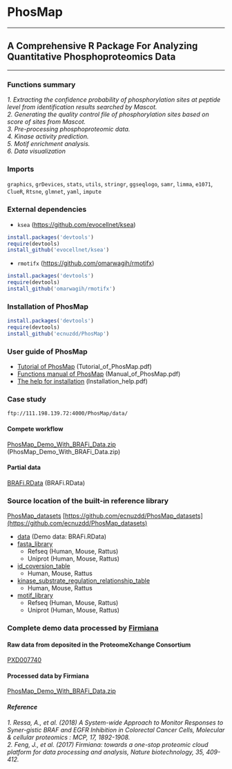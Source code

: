 # PhosMap
---
## A Comprehensive R Package For Analyzing Quantitative Phosphoproteomics Data
---

### Functions summary

*1. Extracting the confidence probability of phosphorylation sites at peptide level from identification results searched by Mascot.*<br> 
*2. Generating the quality control file of phosphorylation sites based on score of sites from Mascot.*<br> 
*3. Pre-processing phosphoproteomic data.*<br> 
*4. Kinase activity prediction.*<br> 
*5. Motif enrichment analysis.*<br> 
*6. Data visualization*<br> 


### Imports
`graphics`, `grDevices`, `stats`, `utils`, `stringr`, `ggseqlogo`, `samr`, `limma`, `e1071`, `ClueR`, `Rtsne`, `glmnet`, `yaml`, `impute`
<br> 

### External dependencies
* `ksea` (https://github.com/evocellnet/ksea)
```R
install.packages('devtools')
require(devtools)
install_github('evocellnet/ksea')
```
* `rmotifx` (https://github.com/omarwagih/rmotifx)
```R
install.packages('devtools')
require(devtools)
install_github('omarwagih/rmotifx')
```

### Installation of PhosMap
```R
install.packages('devtools')
require(devtools)
install_github('ecnuzdd/PhosMap')
```

### User guide of PhosMap
* [Tutorial of PhosMap](https://github.com/ecnuzdd/PhosMap_datasets/blob/master/Tutorial_of_PhosMap.pdf) (Tutorial_of_PhosMap.pdf)
* [Functions manual of PhosMap](https://github.com/ecnuzdd/PhosMap_datasets/blob/master/Manual_of_PhosMap.pdf) (Manual_of_PhosMap.pdf)
* [The help for installation](https://github.com/ecnuzdd/PhosMap_datasets/blob/master/lnstallation_help.pdf) (lnstallation_help.pdf)

### Case study
``` ftp://111.198.139.72:4000/PhosMap/data/ ```
#### Compete workflow
[PhosMap_Demo_With_BRAFi_Data.zip](ftp://111.198.139.72:4000/PhosMap/PhosMap_Demo_With_BRAFi_Data.zip) (PhosMap_Demo_With_BRAFi_Data.zip)
#### Partial data
[BRAFi.RData](ftp://111.198.139.72:4000/PhosMap/data/BRAFi.RData) (BRAFi.RData)

### Source location of the built-in reference library
[PhosMap_datasets](https://github.com/ecnuzdd/PhosMap_datasets)  [https://github.com/ecnuzdd/PhosMap_datasets](https://github.com/ecnuzdd/PhosMap_datasets)  <br> 
* [data](https://github.com/ecnuzdd/PhosMap_datasets/tree/master/data) (Demo data: BRAFi.RData)
* [fasta_library](https://github.com/ecnuzdd/PhosMap_datasets/tree/master/fasta_library)
  * Refseq (Human, Mouse, Rattus)
  * Uniprot (Human, Mouse, Rattus)
* [id_coversion_table](https://github.com/ecnuzdd/PhosMap_datasets/tree/master/id_coversion_table)
  * Human, Mouse, Rattus
* [kinase_substrate_regulation_relationship_table](https://github.com/ecnuzdd/PhosMap_datasets/tree/master/kinase_substrate_regulation_relationship_table)
  * Human, Mouse, Rattus
* [motif_library](https://github.com/ecnuzdd/PhosMap_datasets/tree/master/motif_library)
  * Refseq (Human, Mouse, Rattus)
  * Uniprot (Human, Mouse, Rattus)

### Complete demo data processed by [Firmiana](www.firmiana.org)
#### Raw data from deposited in the ProteomeXchange Consortium
[PXD007740](http://proteomecentral.proteomexchange.org/cgi/GetDataset?ID=PXD007740)

#### Processed data by Firmiana
[PhosMap_Demo_With_BRAFi_Data.zip](ftp://111.198.139.72:4000/PhosMap/PhosMap_Demo_With_BRAFi_Data.zip)

#### *Reference*
*1. Ressa, A., et al. (2018) A System-wide Approach to Monitor Responses to Syner-gistic BRAF and EGFR Inhibition in Colorectal Cancer Cells, Molecular & cellular proteomics : MCP, 17, 1892-1908.* <br>
*2. Feng, J., et al. (2017) Firmiana: towards a one-stop proteomic cloud platform for data processing and analysis, Nature biotechnology, 35, 409-412.*











